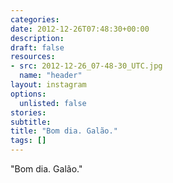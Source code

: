 ```yaml
---
categories:
date: 2012-12-26T07:48:30+00:00
description:
draft: false
resources:
- src: 2012-12-26_07-48-30_UTC.jpg
  name: "header"
layout: instagram
options:
  unlisted: false
stories:
subtitle:
title: "Bom dia. Galão."
tags: []
---
```


"Bom dia. Galão."
